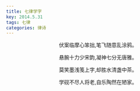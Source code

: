 ```yaml
---
title: 七律学字
key: 2014.5.31
tags: 七律
categories: 律诗
---
```


<p align="center">伏案临摩心笨拙,笔飞随意乱涂鸦。
</p>
<p align="center">悬腕十力少宋韵,凝神七分无唐雅。
</p>
<p align="center">莫笑墨浅笺上字,却胜水清盏中茶。
</p>
<p align="center">学砚不尽人将老,自乐陶然在陋家。
</p>
